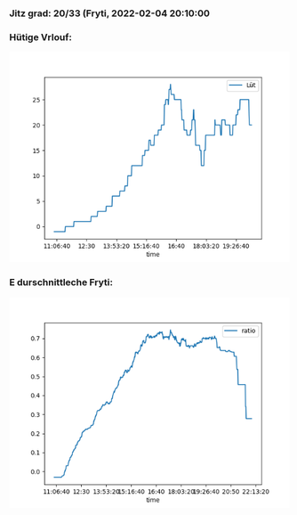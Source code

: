 ### Jitz grad: 20/33 (Fryti, 2022-02-04 20:10:00

### Hütige Vrlouf:
![Graph](Today.png)

### E durschnittleche Fryti:
![Graph](Fryti.png)